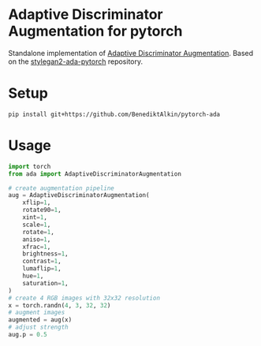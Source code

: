 # Adaptive Discriminator Augmentation for pytorch

Standalone implementation of [Adaptive Discriminator Augmentation](https://arxiv.org/abs/2006.06676). 
Based on the [stylegan2-ada-pytorch](https://github.com/NVlabs/stylegan2-ada-pytorch) repository.

# Setup
`pip install git+https://github.com/BenediktAlkin/pytorch-ada`

# Usage

```python
import torch
from ada import AdaptiveDiscriminatorAugmentation

# create augmentation pipeline
aug = AdaptiveDiscriminatorAugmentation(
    xflip=1, 
    rotate90=1,
    xint=1, 
    scale=1, 
    rotate=1, 
    aniso=1,
    xfrac=1, 
    brightness=1, 
    contrast=1, 
    lumaflip=1,
    hue=1, 
    saturation=1,
)
# create 4 RGB images with 32x32 resolution
x = torch.randn(4, 3, 32, 32)
# augment images
augmented = aug(x)
# adjust strength
aug.p = 0.5
```
